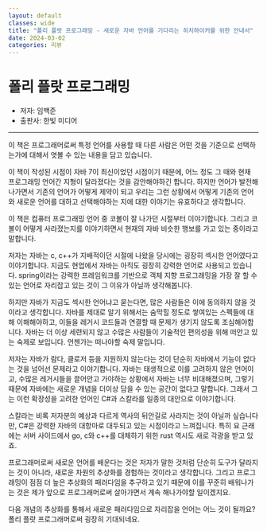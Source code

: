```yaml
---
layout: default
classes: wide
title: "폴리 플랏 프로그래밍 - 새로운 자바 언어를 기다리는 히치하이커를 위한 안내서"
date: 2024-03-02
categories: 리뷰
---
```


# 폴리 플랏 프로그래밍

* 저자: 임백준
* 출판사: 한빛 미디어

---

이 책은 프로그래머로써 특정 언어를 사용할 때 다른 사람은 어떤 것을 기준으로 선택하는가에 대해서 엿볼 수 있는 내용을 담고 있습니다.

이 책이 작성된 시점이 자바 7이 최신이었던 시점이기 때문에, 어느 정도 그 때와 현재 프로그래밍 언어간 지형이 달라졌다는 것을 감안해야하긴 합니다. 하지만 언어가 발전해 나가면서 기존의 언어가 어떻게 제약이 되고 우리는 그런 상황에서 어떻게 기존의 언어와 새로운 언어를 대하고 선택해야하는 지에 대한 이야기는 유효하다고 생각합니다.

이 책은 컴퓨터 프로그래밍 언어 중 코볼이 잘 나가던 시절부터 이야기합니다. 그리고 코볼이 어떻게 사라졌는지를 이야기하면서 현재의 자바 비슷한 행보를 가고 있는 중이라고 말합니다.

저자는 자바는 c, c++가 지배적이던 시절에 나왔을 당시에는 굉장히 섹시한 언어였다고 이야기합니다. 지금도 현업에서 자바는 아직도 굉장히 강력한 언어로 사용되고 있습니다. spring이라는 강력한 프레임워크를 기반으로 객체 지향 프로그래밍을 가장 잘 할 수 있는 언어로 자리잡고 있는 것이 그 이유가 아닐까 생각해봅니다.

하지만 자바가 지금도 섹시한 언어냐고 묻는다면, 많은 사람들은 이에 동의하지 않을 것이라고 생각합니다. 자바를 제대로 알기 위해서는 숨막힐 정도로 쌓여있는 스펙들에 대해 이해해야하고, 이들을 레거시 코드들과 연결할 때 문제가 생기지 않도록 조심해야합니다. 자바는 더 이상 세련되지 않고 수많은 사람들이 기술적인 편의성을 위해 떠안고 있는 숙제로 보입니다. 언젠가는 떠나야할 숙제 말입니다.

저자는 자바가 람다, 클로저 등을 지원하지 않는다는 것이 단순히 자바에서 기능이 없다는 것을 넘어선 문제라고 이야기합니다. 자바는 태생적으로 이를 고려하지 않은 언어이고, 수많은 레거시들을 끌어안고 가야하는 상황에서 자바는 너무 비대해졌으며, 그렇기 때문에 자바에는 새로운 개념을 더이상 담을 수 있는 공간이 없다고 말합니다. 그래서 그는 이런 확장성을 고려한 언어인 C#과 스칼라를 일종의 대안으로 이야기합니다.

스칼라는 비록 저자분의 예상과 다르게 역사의 뒤안길로 사라지는 것이 아닐까 싶습니다만, C#은 강력한 자바의 대항마로 대두되고 있는 시점이라고 느껴집니다. 특히 요 근래에는 서버 사이드에서 go, c와 c++를 대체하기 위한 rust 역시도 새로 각광을 받고 있죠.

프로그래머로써 새로운 언어를 배운다는 것은 저자가 말한 것처럼 단순히 도구가 달라지는 것이 아니라, 새로운 차원의 추상화를 경험하는 것이라고 생각합니다. 그리고 프로그래밍이 점점 더 높은 추상화의 패러다임을 추구하고 있기 때문에 이를 꾸준히 배워나가는 것은 제가 앞으로 프로그래머로써 살아가면서 계속 해나가야할 일이겠지요.

다음 개념의 추상화를 통해서 새로운 패러다임으로 자리잡을 언어는 어느 것이 될까요? 폴리 플랏 프로그래머로써 굉장히 기대되네요.